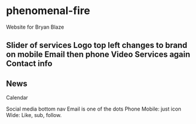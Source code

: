 # phenomenal-fire

Website for Bryan Blaze

Slider of services
	Logo top left changes to brand on mobile
		Email then phone
	Video
Services again
Contact info
-
News
-
Calendar


Social media bottom nav
	Email is one of the dots
	Phone
	Mobile: just icon
	Wide: Like, sub, follow.
